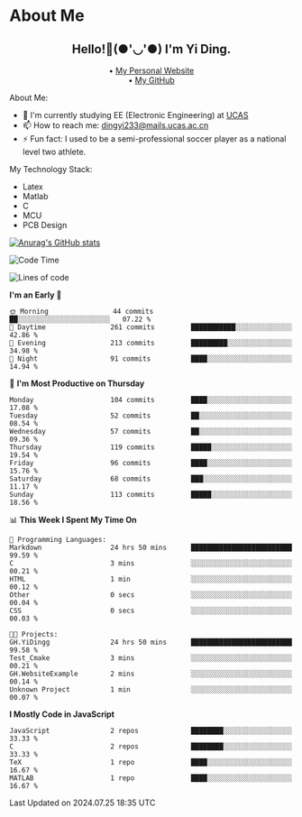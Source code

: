 # About Me

<h2 style="text-align:center;"> Hello!👋(●'◡'●) I'm Yi Ding.</h2>

<div style="text-align:center;">
  • <a href="https://yidingg.github.io/YiDingg">My Personal Website</a><br>
  • <a href="https://github.com/YiDingg">My GitHub</a>
</div>

About Me:
- 🔭 I'm currently studying EE (Electronic Engineering) at [UCAS](https://www.ucas.ac.cn/)
- 📫 How to reach me: dingyi233@mails.ucas.ac.cn
- ⚡ Fun fact: I used to be a semi-professional soccer player as a national level two athlete.

My Technology Stack:
- Latex
- Matlab
- C
- MCU
- PCB Design

[![Anurag's GitHub stats](https://github-readme-stats.vercel.app/api?username=YiDingg)](https://github.com/anuraghazra/github-readme-stats)

<!--START_SECTION:waka-->
![Code Time](http://img.shields.io/badge/Code%20Time-218%20hrs%2012%20mins-blue)

![Lines of code](https://img.shields.io/badge/From%20Hello%20World%20I%27ve%20Written-495.7%20thousand%20lines%20of%20code-blue)

**I'm an Early 🐤** 

```text
🌞 Morning                44 commits          ██░░░░░░░░░░░░░░░░░░░░░░░   07.22 % 
🌆 Daytime                261 commits         ███████████░░░░░░░░░░░░░░   42.86 % 
🌃 Evening                213 commits         █████████░░░░░░░░░░░░░░░░   34.98 % 
🌙 Night                  91 commits          ████░░░░░░░░░░░░░░░░░░░░░   14.94 % 
```
📅 **I'm Most Productive on Thursday** 

```text
Monday                   104 commits         ████░░░░░░░░░░░░░░░░░░░░░   17.08 % 
Tuesday                  52 commits          ██░░░░░░░░░░░░░░░░░░░░░░░   08.54 % 
Wednesday                57 commits          ██░░░░░░░░░░░░░░░░░░░░░░░   09.36 % 
Thursday                 119 commits         █████░░░░░░░░░░░░░░░░░░░░   19.54 % 
Friday                   96 commits          ████░░░░░░░░░░░░░░░░░░░░░   15.76 % 
Saturday                 68 commits          ███░░░░░░░░░░░░░░░░░░░░░░   11.17 % 
Sunday                   113 commits         █████░░░░░░░░░░░░░░░░░░░░   18.56 % 
```


📊 **This Week I Spent My Time On** 

```text
💬 Programming Languages: 
Markdown                 24 hrs 50 mins      █████████████████████████   99.59 % 
C                        3 mins              ░░░░░░░░░░░░░░░░░░░░░░░░░   00.21 % 
HTML                     1 min               ░░░░░░░░░░░░░░░░░░░░░░░░░   00.12 % 
Other                    0 secs              ░░░░░░░░░░░░░░░░░░░░░░░░░   00.04 % 
CSS                      0 secs              ░░░░░░░░░░░░░░░░░░░░░░░░░   00.03 % 

🐱‍💻 Projects: 
GH.YiDingg               24 hrs 50 mins      █████████████████████████   99.58 % 
Test_Cmake               3 mins              ░░░░░░░░░░░░░░░░░░░░░░░░░   00.21 % 
GH.WebsiteExample        2 mins              ░░░░░░░░░░░░░░░░░░░░░░░░░   00.14 % 
Unknown Project          1 min               ░░░░░░░░░░░░░░░░░░░░░░░░░   00.07 % 
```

**I Mostly Code in JavaScript** 

```text
JavaScript               2 repos             ████████░░░░░░░░░░░░░░░░░   33.33 % 
C                        2 repos             ████████░░░░░░░░░░░░░░░░░   33.33 % 
TeX                      1 repo              ████░░░░░░░░░░░░░░░░░░░░░   16.67 % 
MATLAB                   1 repo              ████░░░░░░░░░░░░░░░░░░░░░   16.67 % 
```




 Last Updated on 2024.07.25 18:35 UTC
<!--END_SECTION:waka-->
